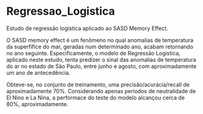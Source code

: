 # Regressao_Logistica
Estudo de regressão logistica aplicado ao SASD Memory Effect.

O SASD memory effect é um fenômeno no qual anomalias de temperatura da superfífice do mar, geradas num determinado ano, acabam retornando no ano seguinte.
Especificamente, o modelo de Regressão Logistica, aplicado neste estudo, tenta predizer o sinal das anomalias de temperatura do ar no estado de São Paulo, entre junho e agosto, com aproximadamente um ano de antecedência.

Obteve-se, no conjunto de treinamento, uma precisão/acurácia/recall de aproximadamente 70%. Considerando apenas períodos de neutralidade de El Nino e La Nina, a performace do teste do modelo alcançou cerca de 80%, aproximadamente. 
